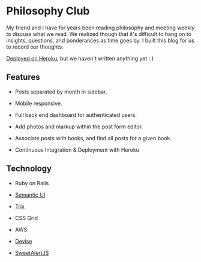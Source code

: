 # Philosophy Club

My friend and I have for years been reading philosophy and meeting weekly to discuss what we read.
We realized though that it's difficult to hang on to insights, questions, and ponderances as time goes by.
I built this blog for us to record our thoughts.

[Deployed on Heroku](https://philosophy-club.herokuapp.com/), but we haven't written anything yet : )

## Features

* Posts separated by month in sidebar.

* Mobile responsive.

* Full back end dashboard for authenticated users.

* Add photos and markup within the post form editor.

* Associate posts with books, and find all posts for a given book.

* Continuous Integration & Deployment with Heroku

## Technology

* Ruby on Rails

* [Semantic UI](https://semantic-ui.com/)

* [Trix](https://github.com/basecamp/trix)

* CSS Grid

* AWS

* [Devise](https://github.com/plataformatec/devise)

* [SweetAlertJS](https://sweetalert.js.org/)
